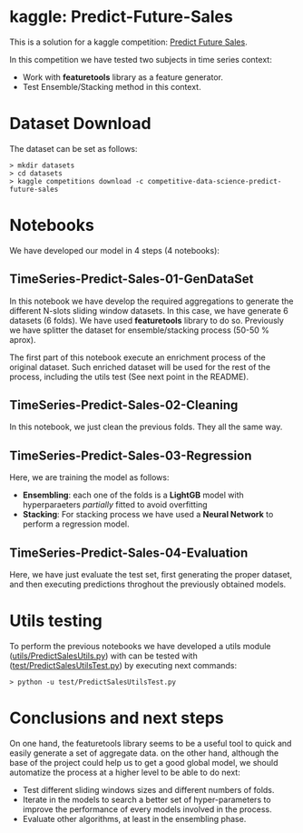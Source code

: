 # kaggle: Predict-Future-Sales

This is a solution for a kaggle competition: [Predict Future Sales](https://www.kaggle.com/c/competitive-data-science-predict-future-sales/overview).

In this competition we have tested two subjects in time series context:

* Work with **featuretools** library as a feature generator.
* Test Ensemble/Stacking method in this context.

# Dataset Download

The dataset can be set as follows:
```
> mkdir datasets
> cd datasets
> kaggle competitions download -c competitive-data-science-predict-future-sales
```

# Notebooks

We have developed our model in 4 steps (4 notebooks):

## TimeSeries-Predict-Sales-01-GenDataSet
In this notebook we have develop the required aggregations to generate the different N-slots sliding window datasets. In this case, we have generate 6 datasets (6 folds). We have used **featuretools** library to do so. Previously we have splitter the dataset for ensemble/stacking process (50-50 % aprox).

The first part of this notebook execute an enrichment process of the original dataset. Such enriched dataset will be used for the rest of the process, including the utils test (See next point in the README).

## TimeSeries-Predict-Sales-02-Cleaning
In this notebook, we just clean the previous folds. They all the same way.

## TimeSeries-Predict-Sales-03-Regression
Here, we are training the model as follows:
* **Ensembling**: each one of the folds is a **LightGB** model with hyperparaeters *partially* fitted to avoid overfitting
* **Stacking**: For stacking process we have used a **Neural Network** to perform a regression model.

## TimeSeries-Predict-Sales-04-Evaluation
Here, we have just evaluate the test set, first generating the proper dataset, and then executing predictions throghout the previously obtained models.

# Utils testing
To perform the previous notebooks we have developed a utils module ([utils/PredictSalesUtils.py](utils/PredictSalesUtils.py)) with can be tested with ([test/PredictSalesUtilsTest.py](test/PredictSalesUtilsTest.py)) by executing next commands:
```
> python -u test/PredictSalesUtilsTest.py
```

# Conclusions and next steps
On one hand, the featuretools library seems to be a useful tool to quick and easily  generate a set of aggregate data. on the other hand, although the base of the project could help us to get a good  global model, we should automatize the process at a higher level to be able to do next:
* Test different sliding windows sizes and different numbers of folds.
* Iterate in the models to search a better set of hyper-parameters to improve the performance of every models involved in the process.
* Evaluate other algorithms, at least in the ensembling phase.





